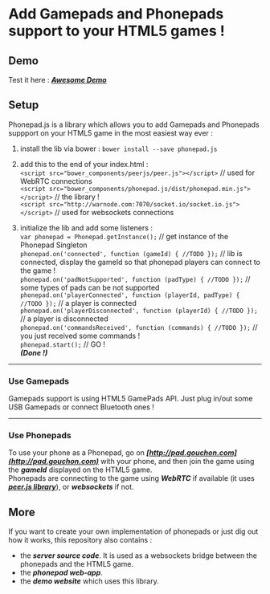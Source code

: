# Add Gamepads and Phonepads support to your HTML5 games !

## Demo

Test it here : ***[Awesome Demo](http://phonepad.gouchon.com)***

## Setup

Phonepad.js is a library which allows you to add Gamepads and Phonepads suppport on your HTML5 game in the most easiest way ever :


1. install the lib via bower : `bower install --save phonepad.js`
2. add this to the end of your index.html :  
`<script src="bower_components/peerjs/peer.js"></script>` // used for WebRTC connections  
`<script src="bower_components/phonepad.js/dist/phonepad.min.js"></script>` // the library !  
`<script src="http://warnode.com:7070/socket.io/socket.io.js"></script>` // used for websockets connections  

3. initialize the lib and add some listeners :  
`var phonepad = Phonepad.getInstance();` // get instance of the Phonepad Singleton  
`phonepad.on('connected', function (gameId) { //TODO });` // lib is connected, display the gameId so that phonepad players can connect to the game !  
`phonepad.on('padNotSupported', function (padType) { //TODO });` // some types of pads can be not supported
`phonepad.on('playerConnected', function (playerId, padType) { //TODO });` // a player is connected  
`phonepad.on('playerDisconnected', function (playerId) { //TODO });` // a player is disconnected  
`phonepad.on('commandsReceived', function (commands) { //TODO });` // you just received some commands !  
`phonepad.start();`  // GO !  
***(Done !)***

***

### Use Gamepads
Gamepads support is using HTML5 GamePads API. Just plug in/out some USB Gamepads or connect Bluetooth ones !

***

### Use Phonepads
To use your phone as a Phonepad, go on ***[http://pad.gouchon.com](http://pad.gouchon.com)*** with your phone, and then join the game using the ***gameId*** displayed on the HTML5 game.  
Phonepads are connecting to the game using ***WebRTC*** if available (it uses ***[peer.js library](http://peerjs.com)***), or ***websockets*** if not.

## More

If you want to create your own implementation of phonepads or just dig out how it works, this repository also contains :

* the ***server source code***. It is used as a websockets bridge between the phonepads and the HTML5 game.
* the ***phonepad web-app***.
* the ***demo website*** which uses this library.



